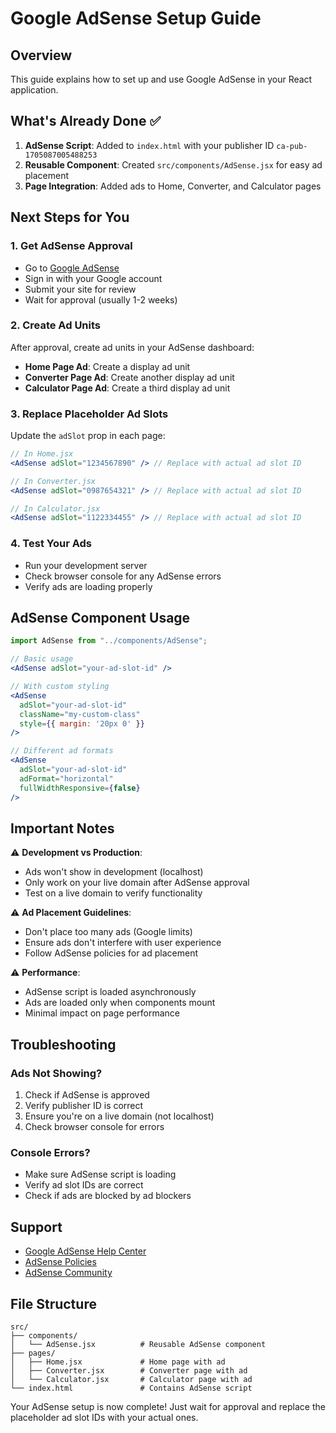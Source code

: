# Google AdSense Setup Guide

## Overview

This guide explains how to set up and use Google AdSense in your React application.

## What's Already Done ✅

1. **AdSense Script**: Added to `index.html` with your publisher ID `ca-pub-1705087005488253`
2. **Reusable Component**: Created `src/components/AdSense.jsx` for easy ad placement
3. **Page Integration**: Added ads to Home, Converter, and Calculator pages

## Next Steps for You

### 1. Get AdSense Approval

- Go to [Google AdSense](https://www.google.com/adsense)
- Sign in with your Google account
- Submit your site for review
- Wait for approval (usually 1-2 weeks)

### 2. Create Ad Units

After approval, create ad units in your AdSense dashboard:

- **Home Page Ad**: Create a display ad unit
- **Converter Page Ad**: Create another display ad unit
- **Calculator Page Ad**: Create a third display ad unit

### 3. Replace Placeholder Ad Slots

Update the `adSlot` prop in each page:

```jsx
// In Home.jsx
<AdSense adSlot="1234567890" /> // Replace with actual ad slot ID

// In Converter.jsx
<AdSense adSlot="0987654321" /> // Replace with actual ad slot ID

// In Calculator.jsx
<AdSense adSlot="1122334455" /> // Replace with actual ad slot ID
```

### 4. Test Your Ads

- Run your development server
- Check browser console for any AdSense errors
- Verify ads are loading properly

## AdSense Component Usage

```jsx
import AdSense from "../components/AdSense";

// Basic usage
<AdSense adSlot="your-ad-slot-id" />

// With custom styling
<AdSense
  adSlot="your-ad-slot-id"
  className="my-custom-class"
  style={{ margin: '20px 0' }}
/>

// Different ad formats
<AdSense
  adSlot="your-ad-slot-id"
  adFormat="horizontal"
  fullWidthResponsive={false}
/>
```

## Important Notes

⚠️ **Development vs Production**:

- Ads won't show in development (localhost)
- Only work on your live domain after AdSense approval
- Test on a live domain to verify functionality

⚠️ **Ad Placement Guidelines**:

- Don't place too many ads (Google limits)
- Ensure ads don't interfere with user experience
- Follow AdSense policies for ad placement

⚠️ **Performance**:

- AdSense script is loaded asynchronously
- Ads are loaded only when components mount
- Minimal impact on page performance

## Troubleshooting

### Ads Not Showing?

1. Check if AdSense is approved
2. Verify publisher ID is correct
3. Ensure you're on a live domain (not localhost)
4. Check browser console for errors

### Console Errors?

- Make sure AdSense script is loading
- Verify ad slot IDs are correct
- Check if ads are blocked by ad blockers

## Support

- [Google AdSense Help Center](https://support.google.com/adsense)
- [AdSense Policies](https://support.google.com/adsense/answer/48182)
- [AdSense Community](https://support.google.com/adsense/community)

## File Structure

```
src/
├── components/
│   └── AdSense.jsx          # Reusable AdSense component
├── pages/
│   ├── Home.jsx             # Home page with ad
│   ├── Converter.jsx        # Converter page with ad
│   └── Calculator.jsx       # Calculator page with ad
└── index.html               # Contains AdSense script
```

Your AdSense setup is now complete! Just wait for approval and replace the placeholder ad slot IDs with your actual ones.
